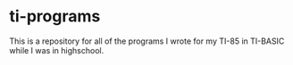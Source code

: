 ti-programs
===========

This is a repository for all of the programs I wrote for my TI-85 in TI-BASIC while I was in highschool.